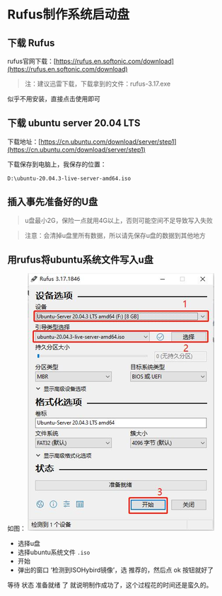 # Rufus制作系统启动盘

## 下载 Rufus

rufus官网下载：[https://rufus.en.softonic.com/download](https://rufus.en.softonic.com/download)

> 注：建议迅雷下载，下载拿到的文件：rufus-3.17.exe

似乎不用安装，直接点击使用即可

## 下载 ubuntu server 20.04 LTS

下载地址：[https://cn.ubuntu.com/download/server/step1](https://cn.ubuntu.com/download/server/step1)

下载保存到电脑上，我保存的位置：

```
D:\ubuntu-20.04.3-live-server-amd64.iso
```

## 插入事先准备好的U盘

> u盘最小2G，保险一点就用4G以上，否则可能空间不足导致写入失败

> 注意：会清掉u盘里所有数据，所以请先保存u盘的数据到其他地方

## 用rufus将ubuntu系统文件写入u盘

如图：
![](./images/rufus截图.jpg)

- 选择u盘
- 选择ubuntu系统文件 `.iso`
- 开始
- 弹出的窗口 ‘检测到ISOHybird镜像’，选 推荐的，然后点 ok 按钮就好了

等待 状态 准备就绪 了 就说明制作成功了，这个过程花的时间还是蛮久的。

